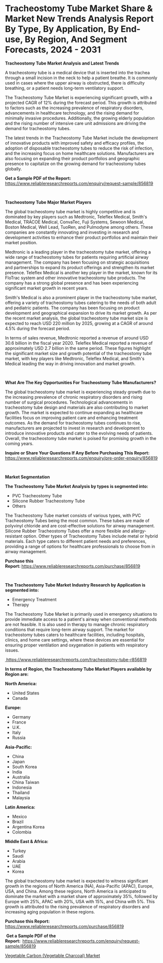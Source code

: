 <p><h1>Tracheostomy Tube Market Share & Market New Trends Analysis Report By Type, By Application, By End-use, By Region, And Segment Forecasts, 2024 - 2031</h1></p><p><strong>Tracheostomy Tube Market Analysis and Latest Trends</strong></p>
<p><p>A tracheostomy tube is a medical device that is inserted into the trachea through a small incision in the neck to help a patient breathe. It is commonly used in cases where the upper airway is obstructed, there is difficulty breathing, or a patient needs long-term ventilatory support. </p><p>The Tracheostomy Tube Market is experiencing significant growth, with a projected CAGR of 12% during the forecast period. This growth is attributed to factors such as the increasing prevalence of respiratory disorders, advancements in healthcare technology, and the rising demand for minimally invasive procedures. Additionally, the growing elderly population and the rising number of intensive care unit admissions are driving the demand for tracheostomy tubes.</p><p>The latest trends in the Tracheostomy Tube Market include the development of innovative products with improved safety and efficacy profiles, the adoption of disposable tracheostomy tubes to reduce the risk of infection, and the increasing focus on home healthcare solutions. Manufacturers are also focusing on expanding their product portfolios and geographic presence to capitalize on the growing demand for tracheostomy tubes globally.</p></p>
<p><strong>Get a Sample PDF of the Report:&nbsp;</strong> <a href="https://www.reliableresearchreports.com/enquiry/request-sample/856819">https://www.reliableresearchreports.com/enquiry/request-sample/856819</a></p>
<p>&nbsp;</p>
<p><strong>Tracheostomy Tube Major Market Players</strong></p>
<p><p>The global tracheostomy tube market is highly competitive and is dominated by key players such as Medtronic, Teleflex Medical, Smith's Medical, TRACOE Medical, ConvaTec, Fuji Systems, Sewoon Medical, Boston Medical, Well Lead, TuoRen, and Pulmodyne among others. These companies are constantly innovating and investing in research and development activities to enhance their product portfolios and maintain their market position.</p><p>Medtronic is a leading player in the tracheostomy tube market, offering a wide range of tracheostomy tubes for patients requiring artificial airway management. The company has been focusing on strategic acquisitions and partnerships to expand its product offerings and strengthen its market presence. Teleflex Medical is another key player in the market, known for its FloTrac system and other innovative tracheostomy tube products. The company has a strong global presence and has been experiencing significant market growth in recent years.</p><p>Smith's Medical is also a prominent player in the tracheostomy tube market, offering a variety of tracheostomy tubes catering to the needs of both adult and pediatric patients. The company has been focusing on product development and geographical expansion to drive its market growth. As per the recent market analysis, the global tracheostomy tube market size is expected to reach USD 220 million by 2025, growing at a CAGR of around 4.5% during the forecast period.</p><p>In terms of sales revenue, Medtronic reported a revenue of around USD 30.6 billion in the fiscal year 2020. Teleflex Medical reported a revenue of approximately USD 2.7 billion in the same period. These figures highlight the significant market size and growth potential of the tracheostomy tube market, with key players like Medtronic, Teleflex Medical, and Smith's Medical leading the way in driving innovation and market growth.</p></p>
<p>&nbsp;</p>
<p><strong>What Are The Key Opportunities For Tracheostomy Tube Manufacturers?</strong></p>
<p><p>The global tracheostomy tube market is experiencing steady growth due to the increasing prevalence of chronic respiratory disorders and rising number of surgical procedures. Technological advancements in tracheostomy tube design and materials are also contributing to market growth. The market is expected to continue expanding as healthcare facilities focus on improving patient care and enhancing treatment outcomes. As the demand for tracheostomy tubes continues to rise, manufacturers are projected to invest in research and development to introduce innovative products and cater to the evolving needs of patients. Overall, the tracheostomy tube market is poised for promising growth in the coming years.</p></p>
<p><strong>Inquire or Share Your Questions If Any Before Purchasing This Report:</strong> <a href="https://www.reliableresearchreports.com/enquiry/pre-order-enquiry/856819">https://www.reliableresearchreports.com/enquiry/pre-order-enquiry/856819</a></p>
<p>&nbsp;</p>
<p><strong>Market Segmentation</strong></p>
<p><strong>The Tracheostomy Tube Market Analysis by types is segmented into:</strong></p>
<p><ul><li>PVC Tracheostomy Tube</li><li>Silicone Rubber Tracheostomy Tube</li><li>Others</li></ul></p>
<p><p>The Tracheostomy Tube market consists of various types, with PVC Tracheostomy Tubes being the most common. These tubes are made of polyvinyl chloride and are cost-effective solutions for airway management. Silicone Rubber Tracheostomy Tubes offer a more flexible and allergy-resistant option. Other types of Tracheostomy Tubes include metal or hybrid materials. Each type caters to different patient needs and preferences, providing a range of options for healthcare professionals to choose from in airway management.</p></p>
<p><strong>Purchase this Report:&nbsp;</strong><a href="https://www.reliableresearchreports.com/purchase/856819">https://www.reliableresearchreports.com/purchase/856819</a></p>
<p>&nbsp;</p>
<p><strong>The Tracheostomy Tube Market Industry Research by Application is segmented into:</strong></p>
<p><ul><li>Emergency Treatment</li><li>Therapy</li></ul></p>
<p><p>The Tracheostomy Tube Market is primarily used in emergency situations to provide immediate access to a patient's airway when conventional methods are not feasible. It is also used in therapy to manage chronic respiratory conditions that require long-term airway support. The market for tracheostomy tubes caters to healthcare facilities, including hospitals, clinics, and home care settings, where these devices are essential for ensuring proper ventilation and oxygenation in patients with respiratory issues.</p></p>
<p><a href="https://www.reliableresearchreports.com/tracheostomy-tube-r856819">&nbsp;https://www.reliableresearchreports.com/tracheostomy-tube-r856819</a></p>
<p><strong>In terms of Region, the Tracheostomy Tube Market Players available by Region are:</strong></p>
<p>
    <p> <strong> North America: </strong>
        <ul>
            <li>United States</li>
            <li>Canada</li>
        </ul>
        </p> 
    <p> <strong> Europe: </strong>
        <ul>
            <li>Germany</li>
            <li>France</li>
            <li>U.K.</li>
            <li>Italy</li>
            <li>Russia</li>
        </ul>
        </p> 
    <p> <strong> Asia-Pacific: </strong>
        <ul>
            <li>China</li>
            <li>Japan</li>
            <li>South Korea</li>
            <li>India</li>
            <li>Australia</li>
            <li>China Taiwan</li>
            <li>Indonesia</li>
            <li>Thailand</li>
            <li>Malaysia</li>
        </ul>
        </p> 
    <p> <strong> Latin America: </strong>
        <ul>
            <li>Mexico</li>
            <li>Brazil</li>
            <li>Argentina Korea</li>
            <li>Colombia</li>
        </ul>
        </p> 
    <p> <strong> Middle East & Africa: </strong>
        <ul>
            <li>Turkey</li>
            <li>Saudi</li>
            <li>Arabia</li>
            <li>UAE</li>
            <li>Korea</li>
        </ul>
    </p>
    </p>
<p><p>The global tracheostomy tube market is expected to witness significant growth in the regions of North America (NA), Asia-Pacific (APAC), Europe, USA, and China. Among these regions, North America is anticipated to dominate the market with a market share of approximately 35%, followed by Europe with 25%, APAC with 20%, USA with 15%, and China with 5%. This growth is attributed to the rising prevalence of respiratory disorders and increasing aging population in these regions.</p></p>
<p><strong>Purchase this Report: </strong><a href="https://www.reliableresearchreports.com/purchase/856819">https://www.reliableresearchreports.com/purchase/856819</a></p>
<p>&nbsp;<strong>Get a Sample PDF of the Report:&nbsp;&nbsp;</strong><a href="https://www.reliableresearchreports.com/enquiry/request-sample/856819">https://www.reliableresearchreports.com/enquiry/request-sample/856819</a></p>
<p><strong></strong></p>
<p><p><a href="https://issuu.com/reportprime-2/docs/vegetable-carbon-vegetable-charcoal-market-size-20">Vegetable Carbon (Vegetable Charcoal) Market</a></p></p>